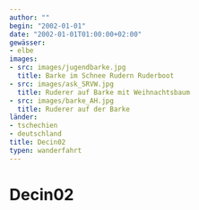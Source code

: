 ```yaml
---
author: ""
begin: "2002-01-01"
date: "2002-01-01T01:00:00+02:00"
gewässer: 
- elbe
images:
- src: images/jugendbarke.jpg
  title: Barke im Schnee Rudern Ruderboot
- src: images/ask_SRVW.jpg
  title: Ruderer auf Barke mit Weihnachtsbaum
- src: images/barke_AH.jpg
  title: Ruderer auf der Barke
länder: 
- tschechien
- deutschland
title: Decin02
typen: wanderfahrt
---
```



# Decin02


